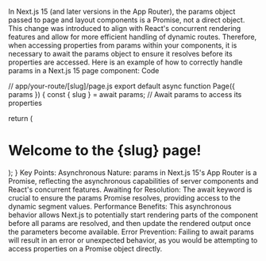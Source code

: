 In Next.js 15 (and later versions in the App Router), the params object passed to page and layout components is a Promise, not a direct object. This change was introduced to align with React's concurrent rendering features and allow for more efficient handling of dynamic routes.
Therefore, when accessing properties from params within your components, it is necessary to await the params object to ensure it resolves before its properties are accessed.
Here is an example of how to correctly handle params in a Next.js 15 page component:
Code

// app/your-route/[slug]/page.js
export default async function Page({ params }) {
  const { slug } = await params; // Await params to access its properties

  return (
    <div>
      <h1>Welcome to the {slug} page!</h1>
    </div>
  );
}
Key Points:
Asynchronous Nature: params in Next.js 15's App Router is a Promise, reflecting the asynchronous capabilities of server components and React's concurrent features.
Awaiting for Resolution: The await keyword is crucial to ensure the params Promise resolves, providing access to the dynamic segment values.
Performance Benefits: This asynchronous behavior allows Next.js to potentially start rendering parts of the component before all params are resolved, and then update the rendered output once the parameters become available. 
Error Prevention: Failing to await params will result in an error or unexpected behavior, as you would be attempting to access properties on a Promise object directly.
